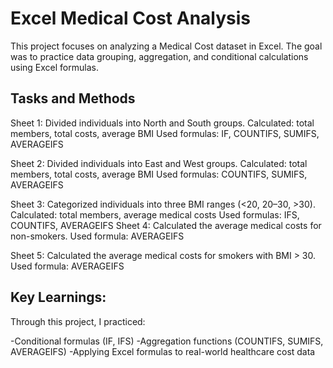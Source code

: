 # Excel Medical Cost Analysis

This project focuses on analyzing a Medical Cost dataset in Excel.
The goal was to practice data grouping, aggregation, and conditional calculations using Excel formulas.

##  Tasks and Methods

 Sheet 1: Divided individuals into North and South groups.
Calculated: total members, total costs, average BMI
 Used formulas: IF, COUNTIFS, SUMIFS, AVERAGEIFS

Sheet 2: Divided individuals into East and West groups.
Calculated: total members, total costs, average BMI
Used formulas: COUNTIFS, SUMIFS, AVERAGEIFS

Sheet 3: Categorized individuals into three BMI ranges (<20, 20–30, >30).
Calculated: total members, average medical costs
Used formulas: IFS, COUNTIFS, AVERAGEIFS
Sheet 4: Calculated the average medical costs for non-smokers.
Used formula: AVERAGEIFS

Sheet 5: Calculated the average medical costs for smokers with BMI > 30.
Used formula: AVERAGEIFS

## Key Learnings:

Through this project, I practiced:

-Conditional formulas (IF, IFS)
-Aggregation functions (COUNTIFS, SUMIFS, AVERAGEIFS)
-Applying Excel formulas to real-world healthcare cost data
